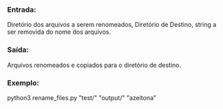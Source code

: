 ### Entrada: 
Diretório dos arquivos a serem renomeados, Diretório de Destino, string a ser removida do nome dos arquivos.

### Saída: 
Arquivos renomeados e copiados para o diretório de destino.

### Exemplo:
python3 rename_files.py "test/" "output/" "azeitona"